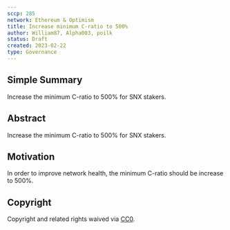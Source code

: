 ```yaml
---
sccp: 285
network: Ethereum & Optimism
title: Increase minimum C-ratio to 500%
author: William87, Alpha003, poilk
status: Draft 
created: 2023-02-22
type: Governance
---
```


## Simple Summary

<!--"If you can't explain it simply, you don't understand it well enough." Provide a simplified and layman-accessible explanation of the SCCP.-->

Increase the minimum C-ratio to 500% for SNX stakers.

## Abstract

<!--A short (~200 word) description of the variable change proposed.-->

Increase the minimum C-ratio to 500% for SNX stakers.

## Motivation

<!--The motivation is critical for SCCPs that want to update variables within Synthetix. It should clearly explain why the existing variable is not incentive aligned. SCCP submissions without sufficient motivation may be rejected outright.-->

In order to improve network health, the minimum C-ratio should be increase to 500%. 

## Copyright

Copyright and related rights waived via [CC0](https://creativecommons.org/publicdomain/zero/1.0/).
